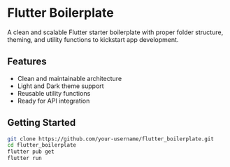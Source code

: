 # Flutter Boilerplate

A clean and scalable Flutter starter boilerplate with proper folder structure, theming, and utility functions to kickstart app development.


## Features
- Clean and maintainable architecture  
- Light and Dark theme support  
- Reusable utility functions  
- Ready for API integration  

## Getting Started
```bash
git clone https://github.com/your-username/flutter_boilerplate.git
cd flutter_boilerplate
flutter pub get
flutter run
